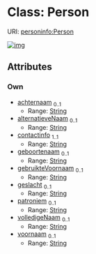 
# Class: Person




URI: [personinfo:Person](https://w3id.org/linkml/examples/personinfoPerson)


[![img](https://yuml.me/diagram/nofunky;dir:TB/class/[Person&#124;achternaam:string%20%3F;alternatieveNaam:string%20%3F;contactinfo:string;geboortenaam:string%20%3F;gebruikteVoornaam:string%20%3F;geslacht:string%20%3F;patroniem:string%20%3F;volledigeNaam:string%20%3F;voornaam:string%20%3F])](https://yuml.me/diagram/nofunky;dir:TB/class/[Person&#124;achternaam:string%20%3F;alternatieveNaam:string%20%3F;contactinfo:string;geboortenaam:string%20%3F;gebruikteVoornaam:string%20%3F;geslacht:string%20%3F;patroniem:string%20%3F;volledigeNaam:string%20%3F;voornaam:string%20%3F])

## Attributes


### Own

 * [achternaam](achternaam.md)  <sub>0..1</sub>
     * Range: [String](types/String.md)
 * [alternatieveNaam](alternatieveNaam.md)  <sub>0..1</sub>
     * Range: [String](types/String.md)
 * [contactinfo](contactinfo.md)  <sub>1..1</sub>
     * Range: [String](types/String.md)
 * [geboortenaam](geboortenaam.md)  <sub>0..1</sub>
     * Range: [String](types/String.md)
 * [gebruikteVoornaam](gebruikteVoornaam.md)  <sub>0..1</sub>
     * Range: [String](types/String.md)
 * [geslacht](geslacht.md)  <sub>0..1</sub>
     * Range: [String](types/String.md)
 * [patroniem](patroniem.md)  <sub>0..1</sub>
     * Range: [String](types/String.md)
 * [volledigeNaam](volledigeNaam.md)  <sub>0..1</sub>
     * Range: [String](types/String.md)
 * [voornaam](voornaam.md)  <sub>0..1</sub>
     * Range: [String](types/String.md)
